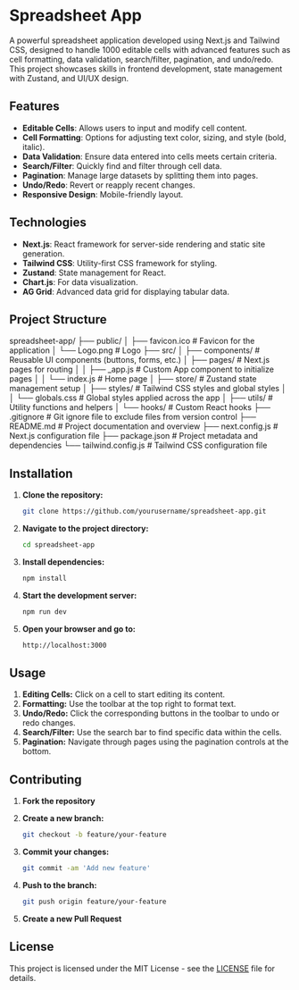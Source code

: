 # Spreadsheet App

A powerful spreadsheet application developed using Next.js and Tailwind CSS, designed to handle 1000 editable cells with advanced features such as cell formatting, data validation, search/filter, pagination, and undo/redo. This project showcases skills in frontend development, state management with Zustand, and UI/UX design.

## Features

- **Editable Cells**: Allows users to input and modify cell content.
- **Cell Formatting**: Options for adjusting text color, sizing, and style (bold, italic).
- **Data Validation**: Ensure data entered into cells meets certain criteria.
- **Search/Filter**: Quickly find and filter through cell data.
- **Pagination**: Manage large datasets by splitting them into pages.
- **Undo/Redo**: Revert or reapply recent changes.
- **Responsive Design**: Mobile-friendly layout.

## Technologies

- **Next.js**: React framework for server-side rendering and static site generation.
- **Tailwind CSS**: Utility-first CSS framework for styling.
- **Zustand**: State management for React.
- **Chart.js**: For data visualization.
- **AG Grid**: Advanced data grid for displaying tabular data.
## Project Structure

spreadsheet-app/
├── public/
│   ├── favicon.ico               # Favicon for the application
│   └── Logo.png                  # Logo 
├── src/
│   ├── components/            # Reusable UI components (buttons, forms, etc.)
│   ├── pages/                 # Next.js pages for routing
│   │   ├── _app.js            # Custom App component to initialize pages
│   │   └── index.js           # Home page
│   ├── store/                 # Zustand state management setup
│   ├── styles/                # Tailwind CSS styles and global styles
│   │   └── globals.css        # Global styles applied across the app
│   ├── utils/                 # Utility functions and helpers
│   └── hooks/                 # Custom React hooks
├── .gitignore                  # Git ignore file to exclude files from version control
├── README.md                   # Project documentation and overview
├── next.config.js              # Next.js configuration file
├── package.json                # Project metadata and dependencies
└── tailwind.config.js          # Tailwind CSS configuration file


## Installation

1. **Clone the repository:**

    ```bash
    git clone https://github.com/yourusername/spreadsheet-app.git
    ```

2. **Navigate to the project directory:**

    ```bash
    cd spreadsheet-app
    ```

3. **Install dependencies:**

    ```bash
    npm install
    ```

4. **Start the development server:**

    ```bash
    npm run dev
    ```

5. **Open your browser and go to:**

    ```bash
    http://localhost:3000
    ```

## Usage

1. **Editing Cells:** Click on a cell to start editing its content.
2. **Formatting:** Use the toolbar at the top right to format text.
3. **Undo/Redo:** Click the corresponding buttons in the toolbar to undo or redo changes.
4. **Search/Filter:** Use the search bar to find specific data within the cells.
5. **Pagination:** Navigate through pages using the pagination controls at the bottom.

## Contributing

1. **Fork the repository**
2. **Create a new branch:**

    ```bash
    git checkout -b feature/your-feature
    ```

3. **Commit your changes:**

    ```bash
    git commit -am 'Add new feature'
    ```

4. **Push to the branch:**

    ```bash
    git push origin feature/your-feature
    ```

5. **Create a new Pull Request**

## License

This project is licensed under the MIT License - see the [LICENSE](LICENSE) file for details.
